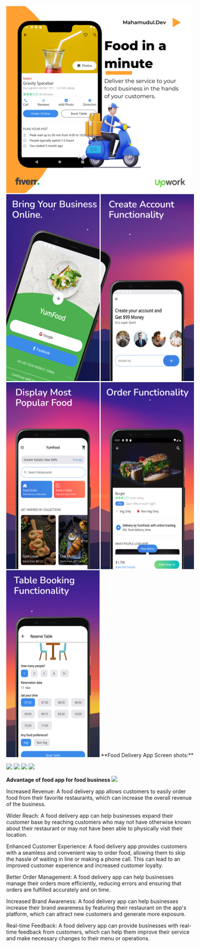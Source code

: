 <img src="screenshots/one.png" height="500em" />
<img src="screenshots/two.jpeg" height="500em" />
<img src="screenshots/three.jpeg" height="500em" />
<img src="screenshots/four.jpeg" height="500em" />
<img src="screenshots/five.jpeg" height="500em" />
<img src="screenshots/six.jpeg" height="500em" />
**Food Delivery App Screen shots:** 

![](Aspose.Words.bd9e31dd-b16f-4c83-bdf9-6e3784a0020a.002.png) ![](Aspose.Words.bd9e31dd-b16f-4c83-bdf9-6e3784a0020a.003.png) ![](Aspose.Words.bd9e31dd-b16f-4c83-bdf9-6e3784a0020a.004.png) ![](Aspose.Words.bd9e31dd-b16f-4c83-bdf9-6e3784a0020a.005.png)

**Advantage of food app for food business  ![](Aspose.Words.bd9e31dd-b16f-4c83-bdf9-6e3784a0020a.006.png)**

Increased Revenue: A food delivery app allows customers to easily order food from their  favorite restaurants, which can increase the overall revenue of the business.  

Wider Reach: A food delivery app can help businesses expand their customer base by  reaching customers who may not have otherwise known about their restaurant or may not  have been able to physically visit their location.  

Enhanced Customer Experience: A food delivery app provides customers with a seamless  and convenient way to order food, allowing them to skip the hassle of waiting in line or  making a phone call. This can lead to an improved customer experience and increased  customer loyalty.  

Better Order Management: A food delivery app can help businesses manage their orders  more efficiently, reducing errors and ensuring that orders are fulfilled accurately and on  time. 

Increased Brand Awareness: A food delivery app can help businesses increase their brand awareness by featuring their restaurant on the app's platform, which can attract new customers and generate more exposure. 

Real-time Feedback: A food delivery app can provide businesses with real-time feedback from customers, which can help them improve their service and make necessary changes to their menu or operations. 
